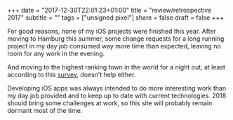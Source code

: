 +++
date = "2017-12-30T22:01:23+01:00"
title = "review/retrospective 2017"
subtitle = ""
tags = ["unsigned pixel"]
share = false
draft = false
+++

For good reasons, none of my iOS projects were finished this year. 
After moving to Hamburg this summer, some change requests for a long running project in my day job consumed way more time than expected, leaving no room for any work in the evening. <!--more--> 

And moving to the highest ranking town in the world for a night out, at least according to this [survey][1], doesn’t help either. 

Developing iOS apps was always intended to do more interesting work than my day job provided and to keep up to date with current technologies. 2018 should bring some challenges at work, so this site will probably remain dormant most of the time.


[1]:	https://www.hostelworld.com/blog/best-nightlife-cities-in-the-world/